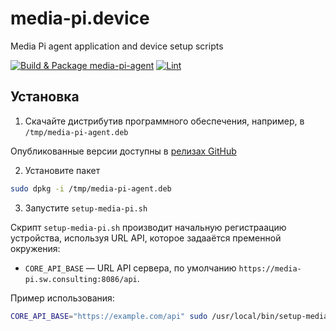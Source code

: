 # media-pi.device
Media Pi agent application and device setup scripts

[![Build & Package media-pi-agent](https://github.com/sw-consulting/media-pi.device/actions/workflows/build.yml/badge.svg)](https://github.com/sw-consulting/media-pi.device/actions/workflows/build.yml)
[![Lint](https://github.com/sw-consulting/media-pi.device/actions/workflows/lint.yml/badge.svg)](https://github.com/sw-consulting/media-pi.device/actions/workflows/lint.yml)

## Установка
1) Скачайте дистрибутив программного обеспечения, например, в `/tmp/media-pi-agent.deb`

 Опубликованные версии доступны в [релизах GitHub](https://github.com/sw-consulting/media-pi.device/releases)

2) Установите пакет 

```bash
sudo dpkg -i /tmp/media-pi-agent.deb
```

3) Запустите `setup-media-pi.sh`

Скрипт `setup-media-pi.sh` производит начальную регистраацию устройства, используя URL API, которое задааётся пременной окружения:
- `CORE_API_BASE` — URL API сервера, по умолчанию `https://media-pi.sw.consulting:8086/api`.

Пример использования:

```bash
CORE_API_BASE="https://example.com/api" sudo /usr/local/bin/setup-media-pi.sh
```
